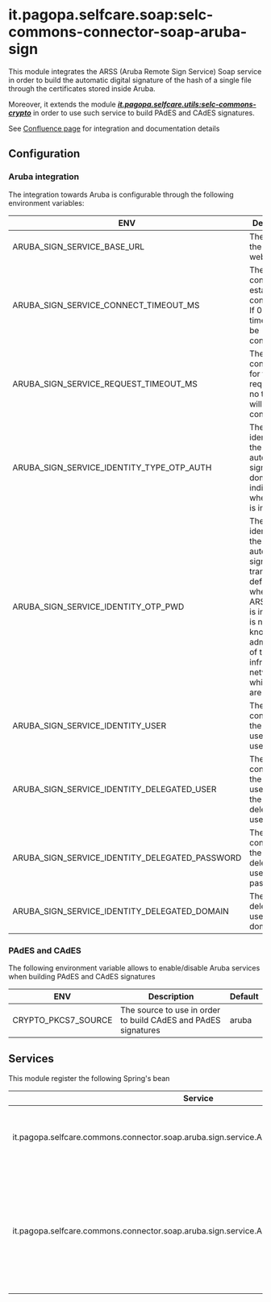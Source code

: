 # it.pagopa.selfcare.soap:selc-commons-connector-soap-aruba-sign

This module integrates the ARSS (Aruba Remote Sign Service) Soap service in order to build the automatic digital
signature of the hash of a single file through the certificates stored inside Aruba.

Moreover, it extends the
module [<b><i>it.pagopa.selfcare.utils:selc-commons-crypto</i></b>](../../../utils/crypto/README.md) in order to use
such service to
build PAdES and CAdES signatures.

See [Confluence page](https://pagopa.atlassian.net/wiki/spaces/SCP/pages/616857618/Firma+digitale+per+mezzo+dei+servizi+di+Aruba)
for integration and documentation details

## Configuration

### Aruba integration

The integration towards Aruba is configurable through the following environment variables:

| ENV                                            | Description                                                                                                                                                                                                   | Default                                                                     |
|------------------------------------------------|---------------------------------------------------------------------------------------------------------------------------------------------------------------------------------------------------------------|-----------------------------------------------------------------------------|
| ARUBA_SIGN_SERVICE_BASE_URL                    | The URL of the webService                                                                                                                                                                                     | https://arss.demo.firma-automatica.it:443/ArubaSignService/ArubaSignService |
| ARUBA_SIGN_SERVICE_CONNECT_TIMEOUT_MS          | The timeout configured to establish the connection. If 0, no timeout will be configured                                                                                                                       | 0                                                                           |
| ARUBA_SIGN_SERVICE_REQUEST_TIMEOUT_MS          | The timeout configured for the request. If 0, no timeout will be configured                                                                                                                                   | 0                                                                           |
| ARUBA_SIGN_SERVICE_IDENTITY_TYPE_OTP_AUTH      | The string identifying the automatic signature domain indicated when ARSS is installed                                                                                                                        | typeOtpAuth                                                                 |
| ARUBA_SIGN_SERVICE_IDENTITY_OTP_PWD            | The string identifying the automatic signature transactions defined when the ARSS server is installed (it is normally known by the administrator of the IT infrastructure network on which users are working) | otpPwd                                                                      |
| ARUBA_SIGN_SERVICE_IDENTITY_USER               | The string containing the signature user's username                                                                                                                                                           | user                                                                        |
| ARUBA_SIGN_SERVICE_IDENTITY_DELEGATED_USER     | The string containing the username for the delegated user                                                                                                                                                     | delegatedUser                                                               |
| ARUBA_SIGN_SERVICE_IDENTITY_DELEGATED_PASSWORD | The String containing the delegated user's password                                                                                                                                                           | delegatedPassword                                                           |
| ARUBA_SIGN_SERVICE_IDENTITY_DELEGATED_DOMAIN   | The delegated user's domain                                                                                                                                                                                   | delegatedDomain                                                             |

### PAdES and CAdES

The following environment variable allows to enable/disable Aruba services when building PAdES and CAdES signatures

| ENV                 | Description                                                    |Default|
|---------------------|----------------------------------------------------------------|-------|
| CRYPTO_PKCS7_SOURCE | The source to use in order to build CAdES and PAdES signatures | aruba |

## Services

This module register the following Spring's bean

| Service                                                                                    | Description                                                                                                           |
|--------------------------------------------------------------------------------------------|-----------------------------------------------------------------------------------------------------------------------|
| it.pagopa.selfcare.commons.connector.soap.aruba.sign.service.ArubaSignService              | It allows to perform signature requests towards Aruba.                                                                |
| it.pagopa.selfcare.commons.connector.soap.aruba.sign.service.ArubaPkcs7HashSignServiceImpl | Conditionally registered when the source for PAdES and CAdES signatures is Aruba in order to enable Aruba integration |
